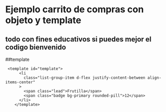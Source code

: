 # Ejemplo carrito de compras con objeto y template

## todo con fines educativos si puedes mejor el codigo bienvenido

##template

```
 <template id="template">
      <li
        class="list-group-item d-flex justify-content-between align-items-center"
      >
        <span class="lead">Frutilla</span>
        <span class="badge bg-primary rounded-pill">12</span>
      </li>
    </template>
```
